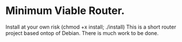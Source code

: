 # Minimum Viable Router.

Install at your own risk (chmod +x install; ./install)
This is a short router project based ontop of Debian. There is much work to be done.

